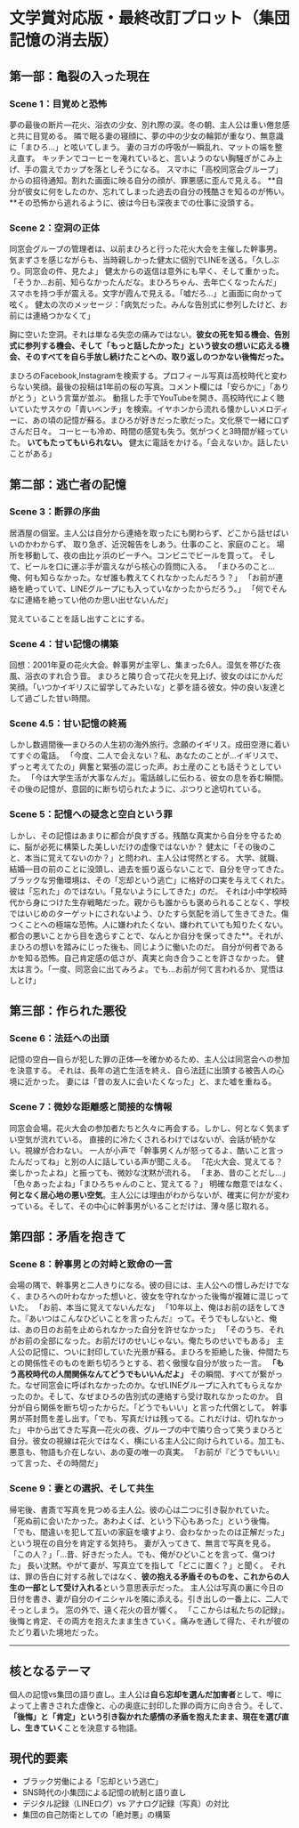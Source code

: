 # 文学賞対応版・最終改訂プロット（集団記憶の消去版）

## 第一部：亀裂の入った現在

### Scene 1：目覚めと恐怖
夢の最後の断片—花火、浴衣の少女、別れ際の涙。冬の朝、主人公は重い倦怠感と共に目覚める。
隣で眠る妻の寝顔に、夢の中の少女の輪郭が重なり、無意識に「まひろ…」と呟いてしまう。
妻のヨガの呼吸が一瞬乱れ、マットの端を整え直す。
キッチンでコーヒーを淹れていると、言いようのない胸騒ぎがこみ上げ、手の震えでカップを落としそうになる。
スマホに「高校同窓会グループ」からの招待通知。割れた画面に映る自分の顔が、罪悪感に歪んで見える。
**自分が彼女に何をしたのか、忘れてしまった過去の自分の残酷さを知るのが怖い。**その恐怖から逃れるように、彼は今日も深夜までの仕事に没頭する。

### Scene 2：空洞の正体
同窓会グループの管理者は、以前まひろと行った花火大会を主催した幹事男。
気まずさを感じながらも、当時親しかった健太に個別でLINEを送る。「久しぶり。同窓会の件、見たよ」
健太からの返信は意外にも早く、そして重かった。「そうか…お前、知らなかったんだな。まひろちゃん、去年亡くなったんだ」
スマホを持つ手が震える。文字が霞んで見える。「嘘だろ…」と画面に向かって呟く。
健太の次のメッセージ：「病気だった。みんな告別式に参列したけど、お前には連絡つかなくて」

胸に空いた空洞。それは単なる失恋の痛みではない。**彼女の死を知る機会、告別式に参列する機会、そして「もっと話したかった」という彼女の想いに応える機会、そのすべてを自ら手放し続けたことへの、取り返しのつかない後悔だった。**

まひろのFacebook,Instagramを検索する。プロフィール写真は高校時代と変わらない笑顔。最後の投稿は1年前の桜の写真。コメント欄には「安らかに」「ありがとう」という言葉が並ぶ。
動揺した手でYouTubeを開き、高校時代によく聴いていたサスケの「青いベンチ」を検索。イヤホンから流れる懐かしいメロディーに、あの頃の記憶が蘇る。まひろが好きだった歌だった。文化祭で一緒に口ずさんだ日々。
コーヒーも冷め、時間の感覚も失う。気がつくと3時間が経っていた。
**いてもたってもいられない。**
健太に電話をかける。「会えないか。話したいことがある」

## 第二部：逃亡者の記憶

### Scene 3：断罪の序曲
居酒屋の個室。主人公は自分から連絡を取ったにも関わらず、どこから話せばいいのかわからず、
取り急ぎ、近況報告をしあう。仕事のこと、家庭のこと。
場所を移動して、夜の由比ヶ浜のビーチへ。コンビニでビールを買って。
そして、ビールを口に運ぶ手が震えながら核心の質問に入る。
「まひろのこと…俺、何も知らなかった。なぜ誰も教えてくれなかったんだろう？」
「お前が連絡を絶っていて、LINEグループにも入っていなかったからだろう。」
「何でそんなに連絡を絶ってい他のか思い出せないんだ」

覚えていることを話し出すことにする。

### Scene 4：甘い記憶の構築
回想：2001年夏の花火大会。幹事男が主宰し、集まった6人。湿気を帯びた夜風、浴衣のすれ合う音。
まひろと隣り合って花火を見上げ、彼女のはにかんだ笑顔。「いつかイギリスに留学してみたいな」と夢を語る彼女。仲の良い友達として過ごした甘い時間。

### Scene 4.5：甘い記憶の終焉
しかし数週間後—まひろの人生初の海外旅行。念願のイギリス。成田空港に着いてすぐの電話。
「今度、二人で会えない？私、あなたのことが…イギリスで、ずっと考えてたの」興奮と緊張の混じった声。お土産のことも話そうとしていた。
「今は大学生活が大事なんだ」。電話越しに伝わる、彼女の息を呑む瞬間。
その後の記憶が、意図的に断ち切られたように、ぷつりと途切れている。

### Scene 5：記憶への疑念と空白という罪
しかし、その記憶はあまりに都合が良すぎる。残酷な真実から自分を守るために、脳が必死に構築した美しいだけの虚像ではないか？
健太に「その後のこと、本当に覚えてないのか？」と問われ、主人公は愕然とする。
大学、就職、結婚—目の前のことに没頭し、過去を振り返らないことで、自分を守ってきた。
ブラックな労働環境は、その「忘却という逃亡」に格好の口実を与えてくれた。
彼は「忘れた」のではない。「見ないようにしてきた」のだ。
それは小中学校時代から身につけた生存戦略だった。親からも誰からも褒められることなく、学校ではいじめのターゲットにされないよう、ひたすら気配を消して生きてきた。傷つくことへの極端な恐怖。人に嫌われたくない、嫌われていても知りたくない。
都合の悪いことから目を逸らすことで、なんとか自分を保ってきた**。それが、まひろの想いを踏みにじった後も、同じように働いたのだ。
自分が何者であるかを知る恐怖。自己肯定感の低さが、真実と向き合うことを許さなかった。
健太は言う。「一度、同窓会に出てみろよ。でも…お前が何て言われるか、覚悟はしとけ」

## 第三部：作られた悪役

### Scene 6：法廷への出頭
記憶の空白—自らが犯した罪の正体—を確かめるため、主人公は同窓会への参加を決意する。
それは、長年の逃亡生活を終え、自ら法廷に出頭する被告人の心境に近かった。
妻には「昔の友人に会いたくなった」と、また嘘を重ねる。

### Scene 7：微妙な距離感と間接的な情報
同窓会会場。花火大会の参加者たちと久々に再会する。しかし、何となく気まずい空気が流れている。
直接的に冷たくされるわけではないが、会話が続かない。視線が合わない。
一人が小声で「幹事男くんが怒ってるよ、酷いこと言ったんだってね」と別の人に話している声が聞こえる。
「花火大会、覚えてる？楽しかったよね」と振っても、微妙な沈黙が流れる。
「まあ、昔のことだし…」「色々あったよね」「まひろちゃんのこと、覚えてる？」
明確な敵意ではなく、**何となく居心地の悪い空気**。主人公には理由がわからないが、確実に何かが変わっている。そして、その中心に幹事男がいることだけは、薄々感じ取れる。

## 第四部：矛盾を抱きて

### Scene 8：幹事男との対峙と致命の一言
会場の隅で、幹事男と二人きりになる。彼の目には、主人公への憎しみだけでなく、まひろへの叶わなかった想いと、彼女を守れなかった後悔が複雑に混じっていた。
「お前、本当に覚えてないんだな」
「10年以上、俺はお前の話をしてきた。『あいつはこんなひどいことを言ったんだ』って。そうでもしないと、俺は、あの日のお前を止められなかった自分を許せなかった」
「そのうち、それがお前の全部になった。お前だけのせいじゃない。俺たちのせいでもある」
主人公の記憶に、ついに封印していた光景が蘇る。まひろを拒絶した後、仲間たちとの関係性そのものを断ち切ろうとする、若く傲慢な自分が放った一言。
**「もう高校時代の人間関係なんてどうでもいいんだよ」**
その瞬間、すべてが繋がった。なぜ同窓会に呼ばれなかったのか。なぜLINEグループに入れてもらえなかったのか。そして、なぜまひろの告別式の連絡すら受け取れなかったのか。
自分が自ら関係を断ち切ったからだ。「どうでもいい」と言った代償として。
幹事男が茶封筒を差し出す。「でも、写真だけは残ってる。これだけは、切れなかった」
中から出てきた写真—花火の夜、グループの中で隣り合って笑うまひろと自分。彼女の視線は花火ではなく、横にいる主人公に向けられている。加工も、悪意も、物語も介在しない、あの夏の唯一の真実。
「お前が『どうでもいい』って言った、その時間だ」

### Scene 9：妻との選択、そして共生
帰宅後、書斎で写真を見つめる主人公。彼の心は二つに引き裂かれていた。
「死ぬ前に会いたかった。あわよくば、という下心もあった」という後悔。
「でも、間違いを犯して互いの家庭を壊すより、会わなかったのは正解だった」という現在の自分を肯定する気持ち。
妻が入ってきて、無言で写真を見る。
「この人？」「…昔、好きだった人。でも、俺がひどいことを言って、傷つけた」
長い沈黙。やがて妻が、写真立てを指して「どこに置く？」と聞く。
それは、罪の告白に対する赦しではなく、**彼の抱える矛盾そのものを、これからの人生の一部として受け入れる**という意思表示だった。
主人公は写真の裏に今日の日付を書き、妻が自分のイニシャルを隣に添える。引き出しの一番上に、二人でそっとしまう。
窓の外で、遠く花火の音が響く。
「ここからは私たちの記録」。後悔と肯定、その両方を抱えたまま生きていく。痛みを通して得た、それが彼のたどり着いた境地だった。

---

## 核となるテーマ
個人の記憶vs集団の語り直し。主人公は**自ら忘却を選んだ加害者**として、噂によって上書きされた虚像と、心の奥底に封印した罪の両方に向き合う。そして、**「後悔」と「肯定」という引き裂かれた感情の矛盾を抱えたまま、現在を選び直し、生きていく**ことを決意する物語。

## 現代的要素
- ブラック労働による「忘却という逃亡」
- SNS時代の小集団による記憶の統制と語り直し
- デジタル記録（LINEログ）vs アナログ記録（写真）の対比
- 集団の自己防衛としての「絶対悪」の構築